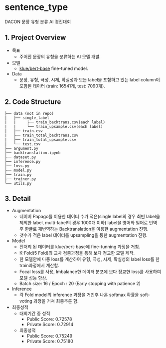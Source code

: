 # sentence_type 
DACON 문장 유형 분류 AI 경진대회
## 1. Project Overview
  - 목표
    - 주어진 문장의 유형을 분류하는 AI 모델 개발.
  - 모델
    - [klue/bert-base](https://github.com/KLUE-benchmark/KLUE) fine-tuned model.
  - Data
    - 문장, 유형, 극성, 시제, 확실성과 모든 label을 포함하고 있는 label column이 포함된 데이터 (train: 16541개, test: 7090개).

## 2. Code Structure
``` text
├── data (not in repo)
|   ├── single_label
|   |     ├── train_backtrans.csv(each label)
|   |     └── train_upsample.csv(each label)
|   ├── train.csv
|   ├── train_total_backtrans.csv
|   ├── train_total_upsample.csv
|   └── test.csv  
├── argument.py
├── backtranslation.ipynb
├── dataset.py
├── inference.py
├── loss.py
├── model.py
├── train.py
├── trainer.py
└── utils.py
```

## 3. Detail 
  - Augmentation
    - 네이버 Papago를 이용한 데이터 수가 적은(single label의 경우 최빈 label을 제외한 label, multi-label의 경우 1000개 이하) label을 영어와 일어로 번역 후 한글로 재번역하는 Backtranslation을 이용한 augmentation 진행.
    - 갯수가 적은 label 데이터를 upsampling을 통한 augmentation 진행.
  - Model
    - 전처리 된 데이터를 klue/bert-base에 fine-tunning 과정을 거침.
    - K-Fold(5 Fold)의 교차 검증과정을 통해 보다 정교한 모델 제작.
    - 한 모델안에 다중 loss를 계산하여 유형, 극성, 시제, 확실성의 label loss를 한 train과정에서 계산함.
    - Focal loss를 사용, Imbalance한 데이터 분포에 보다 정교한 loss를 사용하여 모델 성능 향상.
    - Batch size: 16 / Epoch : 20 (Early stopping with patience 2)
  - Inference
    - 각 Fold model의 inference 과정을 거친후 나온 softmax 확률을 soft-voting 과정을 거쳐 최종추론 함.
  - 최종성적
    - 대회기간 중 성적
      - Public Score: 0.72578
      - Private Score: 0.72914
    - 최종성적
      - Public Score: 0.75249
      - Private Score: 0.75180
